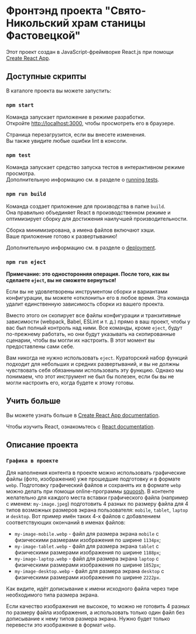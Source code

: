 # Фронтэнд проекта "Свято-Никольский храм станицы Фастовецкой"

Этот проект создан в JavaScript-фреймворке React.js при помощи [Create React App](https://github.com/facebook/create-react-app).

## Доступные скрипты

В каталоге проекта вы можете запустить:

### `npm start`

Команда запускает приложение в режиме разработки.\
Откройте [http://localhost:3000](http://localhost:3000), чтобы просмотреть его в браузере.

Страница перезагрузится, если вы внесете изменения.\
Вы также увидите любые ошибки lint в консоли.

### `npm test`

Команда запускает средство запуска тестов в интерактивном режиме просмотра.\
Дополнительную информацию см. в разделе о [running tests](https://facebook.github.io/create-react-app/docs/running-tests).

### `npm run build`

Команда создает приложение для производства в папке `build`.\
Она правильно объединяет React в производственном режиме и оптимизирует сборку для достижения наилучшей производительности.

Сборка минимизирована, а имена файлов включают хэши.\
Ваше приложение готово к развертыванию!

Дополнительную информацию см. в разделе о [deployment](https://facebook.github.io/create-react-app/docs/deployment).

### `npm run eject`

**Примечание: это односторонняя операция. После того, как вы сделаете `eject`, вы не сможете вернуться!**

Если вы не удовлетворены инструментом сборки и вариантами конфигурации, вы можете «отклонить» его в любое время. Эта команда удалит единственную зависимость сборки из вашего проекта.

Вместо этого он скопирует все файлы конфигурации и транзитивные зависимости (webpack, Babel, ESLint и т. д.) прямо в ваш проект, чтобы у вас был полный контроль над ними. Все команды, кроме `eject`, будут по-прежнему работать, но они будут указывать на скопированные сценарии, чтобы вы могли их настроить. В этот момент вы предоставлены сами себе.

Вам никогда не нужно использовать `eject`. Кураторский набор функций подходит для небольших и средних развертываний, и вы не должны чувствовать себя обязанными использовать эту функцию. Однако мы понимаем, что этот инструмент не был бы полезен, если бы вы не могли настроить его, когда будете к этому готовы.

## Учить больше

Вы можете узнать больше в [Create React App documentation](https://facebook.github.io/create-react-app/docs/getting-started).

Чтобы изучить React, ознакомьтесь с [React documentation](https://reactjs.org/).

## Описание проекта

### `Графика в проекте`

Для наполнения контента в проекте можно использовать графические файлы (фото, изображения) уже прошедшие подготовку и в формате `webp`. Подготовку графический файлов и сохранять их в формате `webp` можно делать при помощи online-программы [squoosh](https://squoosh.app/).
В контенте желательно для каждого места вставки графического файла (например с именем: `my-image.jpeg`) подготовить 4 разных по размеру файла для 4 типов возможных размеров экрана пользователя: `mobile`, `tablet`, `laptop` и `desktop`. Вот пример имён таких 4-х файлов с добавлением соответствующих окончаний в именах файлов:

- `my-image-mobile.webp` - файл для размера экрана `mobile` с физическими размерами изображения по ширине `1134px`;
- `my-image-tablet.webp` - файл для размера экрана `tablet` с физическими размерами изображения по ширине `1188px`;
- `my-image-laptop.webp` - файл для размера экрана `laptop` с физическими размерами изображения по ширине `1852px`;
- `my-image-desktop.webp` - файл для размера экрана `desktop` с физическими размерами изображения по ширине `2222px`.

Как видите, идёт дописывание к имени исходного файла через тире необходимого типа размера экрана.

Если качество изображения не высокое, то можно не готовить 4 разных по размеру файла изображения, а использовать только один файл без дописывание к нему типов размера экрана. Нужно будет только перевести это изображение в формат `webp`.
